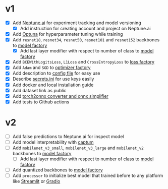 # v1
- [x] Add [Neptune.ai](https://neptune.ai/) for experiment tracking and model versioning
    - [x] Add instruction for creating account and project on Neptune.ai
- [x] Add [Optuna](https://optuna.org/) for hyperparameter tuning while training
- [x] Add `resnet18`, `resnet34`, `resnet50`, `resnet101` and `resnet152` backbones to [model factory](src/Models/ModelFactory.py)
    - [x] Add last layer modifier with respect to number of class to [model factory](src/Models/ModelFactory.py#L62)
- [x] Add `BCEWithLogitsLoss`, `L1Loss` and `CrossEntropyLoss` to [loss factory](src/Losses/LossFactory.py)
- [x] Add `Adam` and `SGD` to [optimizer factory](src/Optimizers/OptimizerFactory.py)
- [x] Add description to [config file](src/Options/trainConfig.yml) for easy use
- [x] Describe [secrets.ini](secretsExample.ini) for use keys easily
- [x] Add docker and local installation guide
- [x] Add dataset link as public
- [x] Add [torch2onnx converter and onnx simplifier](src/Trainer.py#L175)
- [x] Add tests to Github actions

# v2
- [ ] Add false predictions to Neptune.ai for inspect model
- [ ] Add model interpretability with [captum](https://captum.ai/)
- [ ] Add `mobilenet_v3_small`, `mobilenet_v3_large` and `mobilenet_v2` backbones to [model factory](src/Models/ModelFactory.py)
    - [ ] Add last layer modifier with respect to number of class to [model factory](src/Models/ModelFactory.py#L62)
- [ ] Add quantized backbones to [model factory](src/Models/ModelFactory.py)
- [ ] Add `processor` to initialize best model that trained before to any platform like [Streamlit](https://streamlit.io/) or [Gradio](https://gradio.app/)